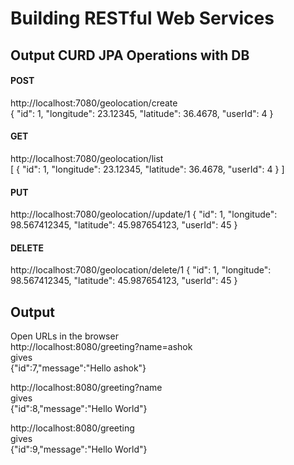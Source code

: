 # Building RESTful Web Services

## Output CURD JPA Operations with DB
#### POST 
http://localhost:7080/geolocation/create <br/>
{
    "id": 1,
    "longitude": 23.12345,
    "latitude": 36.4678,
    "userId": 4
}
#### GET 
http://localhost:7080/geolocation/list<br/>
[
    {
    "id": 1,
    "longitude": 23.12345,
    "latitude": 36.4678,
    "userId": 4
	}
]
#### PUT
http://localhost:7080/geolocation//update/1
{
        "id": 1,
        "longitude": 98.567412345,
        "latitude": 45.987654123,
        "userId": 45
}
#### DELETE
http://localhost:7080/geolocation/delete/1
{
        "id": 1,
        "longitude": 98.567412345,
        "latitude": 45.987654123,
        "userId": 45
}

## Output
Open URLs in the browser <br/>
http://localhost:8080/greeting?name=ashok<br/>
gives   
{"id":7,"message":"Hello ashok"}

http://localhost:8080/greeting?name<br/>
gives   
{"id":8,"message":"Hello World"}

http://localhost:8080/greeting<br/>
gives   
{"id":9,"message":"Hello World"}

